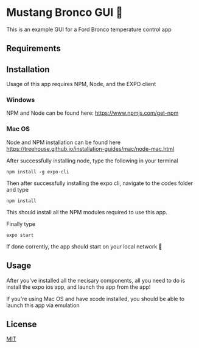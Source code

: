 # Mustang Bronco GUI 🚙

This is an example GUI for a Ford Bronco temperature control app 

## Requirements


## Installation
Usage of this app requires NPM, Node, and the EXPO client

### Windows

NPM and Node can be found here:
https://www.npmjs.com/get-npm

### Mac OS

Node and NPM installation can be found here
https://treehouse.github.io/installation-guides/mac/node-mac.html

After successfully installing node, type the following in your terminal

```
npm install -g expo-cli
```

Then after successfully installing the expo cli, navigate to the codes folder and type

```
npm install
```

This should install all the NPM modules required to use this app.

Finally type

```
expo start 
```

If done corrently, the app should start on your local network 🎉


## Usage

After you've installed all the necisary components, all you need to do is install the expo ios app, and launch the app from the app! 

If you're using Mac OS and have xcode installed, you should be able to launch this app via emulation 

## License
[MIT](https://choosealicense.com/licenses/mit/)